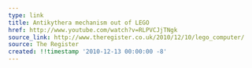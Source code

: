 ```yaml
---
type: link
title: Antikythera mechanism out of LEGO
href: http://www.youtube.com/watch?v=RLPVCJjTNgk
source_link: http://www.theregister.co.uk/2010/12/10/lego_computer/
source: The Register
created: !!timestamp '2010-12-13 00:00:00 -8'
---
```



